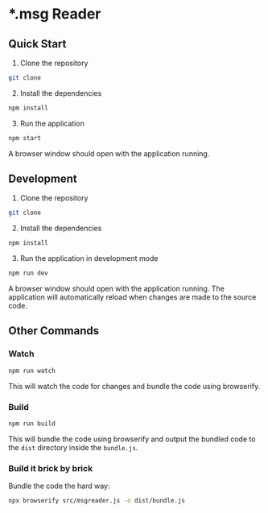 # *.msg Reader

## Quick Start
1. Clone the repository
```bash
git clone
```

2. Install the dependencies
```bash
npm install
```

3. Run the application
```bash
npm start
```
A browser window should open with the application running.


## Development
1. Clone the repository
```bash
git clone
```

2. Install the dependencies
```bash
npm install 
```

3. Run the application in development mode
```bash
npm run dev
```

A browser window should open with the application running. The application will automatically reload when changes are made to the source code.

## Other Commands

### Watch
```bash
npm run watch
```
This will watch the code for changes and bundle the code using browserify.

### Build

```bash
npm run build
```
This will bundle the code using browserify and output the bundled code to the `dist` directory inside the `bundle.js`.

### Build it brick by brick

Bundle the code the hard way:
```bash
npx browserify src/msgreader.js -o dist/bundle.js
```